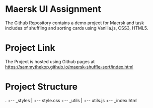 # Maersk UI Assignment
The Github Repository contains a demo project for Maersk and task includes of shuffling and sorting cards using Vanilla.js, CSS3, HTML5.

# Project Link 
The Project is hosted using Github pages at https://sammythekop.github.io/maersk-shuffle-sort/index.html

# Project Structure
.
+-- _styles
|   +-- style.css
+-- _utils
|   +-- utils.js
+-- _index.html
